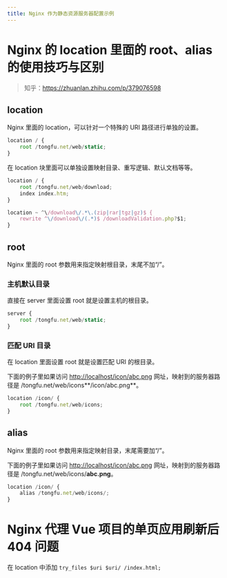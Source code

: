```yaml
---
title: Nginx 作为静态资源服务器配置示例
---
```


# Nginx 的 location 里面的 root、alias 的使用技巧与区别

> 知乎：<https://zhuanlan.zhihu.com/p/379076598>

## location

Nginx 里面的 location，可以针对一个特殊的 URI 路径进行单独的设置。

```javascript
location / {
    root /tongfu.net/web/static;
}
```

在 location 块里面可以单独设置映射目录、重写逻辑、默认文档等等。

```javascript
location / {
    root /tongfu.net/web/download;
    index index.htm;
}

location ~ ^\/download\/.*\.(zip|rar|tgz|gz)$ {
    rewrite ^\/download\/(.*)$ /downloadValidation.php?$1;
}
```

## root

Nginx 里面的 root 参数用来指定映射根目录，末尾不加“/”。

### 主机默认目录

直接在 server 里面设置 root 就是设置主机的根目录。

```javascript
server {
    root /tongfu.net/web/static;
}
```

### 匹配 URI 目录

在 location 里面设置 root 就是设置匹配 URI 的根目录。

下面的例子里如果访问 [http://localhost/icon/abc.png](https://link.zhihu.com/?target=http%3A//localhost/icon/abc.png) 网址，映射到的服务器路径是 /tongfu.net/web/icons**/icon/abc.png**。

```javascript
location /icon/ {
    root /tongfu.net/web/icons;
}
```

## alias

Nginx 里面的 root 参数用来指定映射目录，末尾需要加“/”。

下面的例子里如果访问 [http://localhost/icon/abc.png](https://link.zhihu.com/?target=http%3A//localhost/icon/abc.png) 网址，映射到的服务器路径是 /tongfu.net/web/icons/**abc.png**。

```javascript
location /icon/ {
    alias /tongfu.net/web/icons/;
}
```

# Nginx 代理 Vue 项目的单页应用刷新后 404 问题

在 location 中添加 `try_files $uri $uri/ /index.html;`
